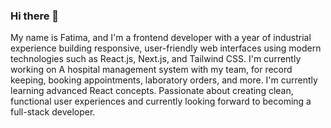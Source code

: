 ### Hi there 👋

My name is Fatima, and I'm a frontend developer with a year of industrial experience
building responsive, user-friendly web interfaces using modern
technologies such as React.js, Next.js, and Tailwind CSS.
I'm currently working on A hospital management system with my team, for record keeping, booking appointments, laboratory orders, and more.
I'm currently learning advanced React concepts.
Passionate about creating clean, functional user experiences and currently looking forward to becoming a full-stack developer. 
